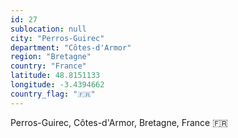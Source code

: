 ```yaml
---
id: 27
sublocation: null
city: "Perros-Guirec"
department: "Côtes-d'Armor"
region: "Bretagne"
country: "France"
latitude: 48.8151133
longitude: -3.4394662
country_flag: "🇫🇷"
---
```

Perros-Guirec, Côtes-d'Armor, Bretagne, France 🇫🇷